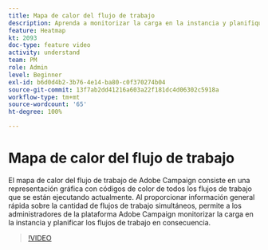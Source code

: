 ```yaml
---
title: Mapa de calor del flujo de trabajo
description: Aprenda a monitorizar la carga en la instancia y planifique los flujos de trabajo en consecuencia.
feature: Heatmap
kt: 2093
doc-type: feature video
activity: understand
team: PM
role: Admin
level: Beginner
exl-id: b6d0d4b2-3b76-4e14-ba80-c0f370274b04
source-git-commit: 13f7ab2dd41216a603a22f181dc4d06302c5918a
workflow-type: tm+mt
source-wordcount: '65'
ht-degree: 100%

---
```


# Mapa de calor del flujo de trabajo

El mapa de calor del flujo de trabajo de Adobe Campaign consiste en una representación gráfica con códigos de color de todos los flujos de trabajo que se están ejecutando actualmente. Al proporcionar información general rápida sobre la cantidad de flujos de trabajo simultáneos, permite a los administradores de la plataforma Adobe Campaign monitorizar la carga en la instancia y planificar los flujos de trabajo en consecuencia.

>[!VIDEO](https://video.tv.adobe.com/v/25558?quality=12&learn=on)

